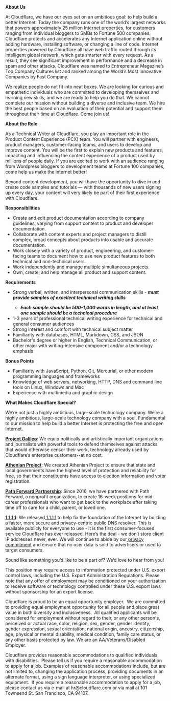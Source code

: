 <div class="content-intro">
	<div><strong>About Us</strong></div>
	<div>
		<p><span style="font-weight: 400;">At Cloudflare, we have our eyes set on an ambitious goal: to help build a better Internet. Today the company runs one of the world’s largest networks that powers approximately 25 million Internet properties, for customers ranging from individual bloggers to SMBs to Fortune 500 companies. Cloudflare protects and accelerates any Internet application online without adding hardware, installing software, or changing a line of code. Internet properties powered by Cloudflare all have web traffic routed through its intelligent global network, which gets smarter with every request. As a result, they see significant improvement in performance and a decrease in spam and other attacks. Cloudflare was named to Entrepreneur Magazine’s Top Company Cultures list and ranked among the World’s Most Innovative Companies by Fast Company.</span><span style="font-weight: 400;">&nbsp;</span></p>
		<p><span style="font-weight: 400;">We realize people do not fit into neat boxes. We are looking for curious and empathetic individuals who are committed to developing themselves and learning new skills, and we are ready to help you do that. We cannot complete our mission without building a diverse and inclusive team. We hire the best people based on an evaluation of their potential and support them throughout their time at Cloudflare. Come join us!&nbsp;</span></p>
	</div>
</div>
<p><strong>About the Role</strong></p>
<p><span style="font-weight: 400;">As a Technical Writer at Cloudflare, you play an important role in the Product Content Experience (PCX) team. You will partner with engineers, product managers, customer-facing teams, and users to develop and improve content. You will be the first to explain new products and features, impacting and influencing the content experience of a product used by millions of people daily. If you are excited to work with an audience ranging from Wordpress bloggers to development teams at Fortune 100 companies, come help us make the internet better!</span></p>
<p><span style="font-weight: 400;">Beyond content development, you will have the opportunity to dive in and create code samples and tutorials –– with thousands of new users signing up every day, your content will very likely be part of their first experience with Cloudflare.</span></p>
<p><strong>Responsibilities</strong></p>
<ul>
	<li style="font-weight: 400;"><span style="font-weight: 400;">Create and edit product documentation according to company guidelines, varying from support content to product and developer documentation.</span></li>
	<li style="font-weight: 400;"><span style="font-weight: 400;">Collaborate with content experts and project managers to distill complex, broad concepts about products into usable and accurate documentation.&nbsp;</span></li>
	<li style="font-weight: 400;"><span style="font-weight: 400;">Work closely with a variety of product, engineering, and customer-facing teams to document how to use new product features to both technical and non-technical users.</span></li>
	<li style="font-weight: 400;"><span style="font-weight: 400;">Work independently and manage multiple simultaneous projects.</span></li>
	<li style="font-weight: 400;"><span style="font-weight: 400;">Own, create, and help manage all product and support content.</span></li>
</ul>
<p><strong>Requirements</strong></p>
<ul>
	<li style="font-weight: 400;"><span style="font-weight: 400;">Strong verbal, written, and interpersonal communication skills - </span><strong><em>must provide samples of excellent technical writing skills</em></strong></li>
	<ul>
		<li style="font-weight: 400;"><strong><em>Each sample should be 500-1,000 words in length, and at least one sample should be a technical procedure</em></strong></li>
	</ul>
	<li style="font-weight: 400;"><span style="font-weight: 400;">1-3 years of professional technical writing experience for technical and general consumer audiences</span></li>
	<li style="font-weight: 400;"><span style="font-weight: 400;">Strong interest and comfort with technical subject matter</span></li>
	<li style="font-weight: 400;"><span style="font-weight: 400;">Familiarity with databases, HTML, Markdown, CSS, and JSON</span></li>
	<li style="font-weight: 400;"><span style="font-weight: 400;">Bachelor's degree or higher in English, Technical Communication, or other major with writing-intensive component and/or a technology emphasis&nbsp;</span></li>
</ul>
<p><strong>Bonus Points</strong></p>
<ul>
	<li style="font-weight: 400;"><span style="font-weight: 400;">Familiarity with JavaScript, Python, Git, Mercurial, or other modern programming languages and frameworks</span></li>
	<li style="font-weight: 400;"><span style="font-weight: 400;">Knowledge of web servers, networking, HTTP, DNS and command line tools on Linux, Windows and Mac</span></li>
	<li style="font-weight: 400;"><span style="font-weight: 400;">Experience with multimedia and graphic design</span></li>
</ul>
<div class="content-conclusion">
	<p><strong>What Makes Cloudflare Special?</strong></p>
	<p><span style="font-weight: 400;">We’re not just a highly ambitious, large-scale technology company. We’re a highly ambitious, large-scale technology company with a soul. Fundamental to our mission to help build a better Internet is protecting the free and open Internet.</span></p>
	<p><a href="https://blog.cloudflare.com/protecting-free-expression-online/"><strong>Project Galileo</strong></a><span style="font-weight: 400;">: We equip politically and artistically important organizations and journalists with powerful tools to defend themselves against attacks that would otherwise censor their work, technology already used by Cloudflare’s enterprise customers--at no cost.</span></p>
	<p><strong><a href="https://www.cloudflare.com/athenian/">Athenian Project</a></strong><span style="font-weight: 400;">: We created Athenian Project to ensure that state and local governments have the highest level of protection and reliability for free, so that their constituents have access to election information and voter registration.</span></p>
	<p><a href="https://blog.cloudflare.com/tag/path-forward/"><strong>Path Forward Partnership</strong></a><span style="font-weight: 400;">: Since 2016, we have partnered with Path Forward, a nonprofit organization, to create 16-week positions for mid-career professionals who want to get back to the workplace after taking time off to care for a child, parent, or loved one.</span></p>
	<p><a href="https://1.1.1.1/"><strong>1.1.1.1</strong></a><span style="font-weight: 400;">: We released</span><a href="https://1.1.1.1/"> <span style="font-weight: 400;">1.1.1.1</span></a><span style="font-weight: 400;"> to help fix the foundation of the Internet by building a faster, more secure and privacy-centric public DNS resolver. This is available publicly for everyone to use - it is the first consumer-focused service Cloudflare has ever released. Here’s the deal - we don’t store client IP addresses never, ever. We will continue to abide by our</span><a href="https://developers.cloudflare.com/1.1.1.1/privacy/public-dns-resolver"> privacy commitment</a><span style="font-weight: 400;"> and ensure that no user data is sold to advertisers or used to target consumers.</span></p>
	<p><span style="font-weight: 400;">Sound like something you’d like to be a part of? We’d love to hear from you!</span></p>
	<p><span style="font-weight: 400;">This position may require access to information protected under U.S. export control laws, including the U.S. Export Administration Regulations. Please note that any offer of employment may be conditioned on your authorization to receive software or technology controlled under these U.S. export laws without sponsorship for an export license.</span></p>
	<p><span style="font-weight: 400;">Cloudflare is proud to be an equal opportunity employer. &nbsp;We are committed to providing equal employment opportunity for all people and place great value in both diversity and inclusiveness. &nbsp;All qualified applicants will be considered for employment without regard to their, or any other person's, perceived or actual</span> <span style="font-weight: 400;">race, color, religion, sex, gender, gender identity, gender expression, sexual orientation, national origin, ancestry, citizenship, age, physical or mental disability, medical condition, family care status, or any other basis protected by law. </span><span style="font-weight: 400;">We are an AA/Veterans/Disabled Employer.</span></p>
	<p><span style="font-weight: 400;">Cloudflare provides reasonable accommodations to qualified individuals with disabilities. &nbsp;Please tell us if you require a reasonable accommodation to apply for a job. Examples of reasonable accommodations include, but are not limited to, changing the application process, providing documents in an alternate format, using a sign language interpreter, or using specialized equipment. &nbsp;If you require a reasonable accommodation to apply for a job, please contact us via e-mail at </span><span style="font-weight: 400;">hr@cloudflare.com</span><span style="font-weight: 400;"> or via mail at 101 Townsend St. San Francisco, CA 94107.</span></p>
</div>